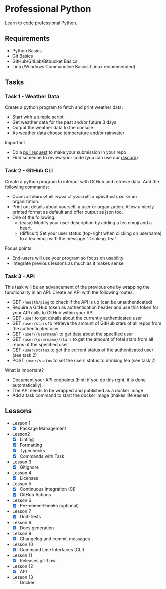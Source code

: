 
# Professional Python

Learn to code professional Python.

## Requirements

- Python Basics
- Git Basics
- GitHub/GitLab/Bitbucket Basics
- Linux/Windows Commandline Basics (Linux recommended)

## Tasks

### Task 1 - Weather Data

Create a python program to fetch and print weather data:

- Start with a simple script
- Get weather data for the past and/or future 3 days
- Output the weather data to the console
- As weather data choose temperature and/or rainwater

Important

- Do a [pull request][github-pr] to make your submission in your repo
- Find someone to review your code (you can use our [discord])

[github-pr]: https://docs.github.com/en/pull-requests/collaborating-with-pull-requests/proposing-changes-to-your-work-with-pull-requests/about-pull-requests
[discord]: https://discord.gg/wEUHwtr8Pn

### Task 2 - GitHub CLI

Create a python program to interact with GitHub and retrieve data.
Add the following commands:

- Count all stars of all repos of yourself, a specified user or an organization.
- Print out details about yourself, a user or organization.
  Allow a nicely printed format as default and offer output as json too.
- One of the following:
  - (easy) Modify your user description by adding a tea emoji and a heart.
  - (difficult) Set your user status (top-right when clicking on username)
    to a tea emoji with the message "Drinking Tea".

Focus points:

- End-users will use your program so focus on usability
- Integrate previous lessons as much as it makes sense

### Task 3 - API

This task will be an advancement of the previous one by wrapping the
functionality in an API.
Create an API with the following routes:

- GET `/health/ping` to check if the API is up (can be unauthenticated)
- Require a GitHub token as authentication header and use this token for
  your API calls to GitHub within your API
- GET `/user` to get details about the currently authenticated user
- GET `/user/stars` to retrieve the amount of GitHub stars of all repos from the
  authenticated user
- GET `/user/{username}` to get data about the specified user
- GET `/user/{username}/stars` to get the amount of total stars from all repos
  of the specified user
- GET `/user/status` to get the current status of the authenticated user (see
  task 2)
- POST `/user/status` to set the users status to drinking tea (see task 2)

What is important?

- Document your API endpoints (hint: if you do this right, it is done
  automatically)
- The API needs to be wrapped and published as a docker image
- Add a task command to start the docker image (makes life easier)

## Lessons

- Lesson 1
  - [x] Package Management
- Lesson2
  - [x] Linting
  - [x] Formatting
  - [x] Typechecks
  - [x] Commands with Task
- Lesson 3
  - [x] Gitignore
- Lesson 4
  - [x] Licenses
- Lesson 5
  - [x] Continuous Integration (CI)
  - [x] GitHub Actions
- Lesson 6
  - [x] ~~Pre-commit hooks~~ (optional)
- Lesson 7
  - [x] Unit-Tests
- Lesson 8
  - [x] Docs generation
- Lesson 9
  - [x] Changelog and commit messages
- Lesson 10
  - [x] Command Line Interfaces (CLI)
- Lesson 11
  - [x] Releases git-flow
- Lesson 12
  - [x] API
- Lesson 13
  - [ ] Docker
